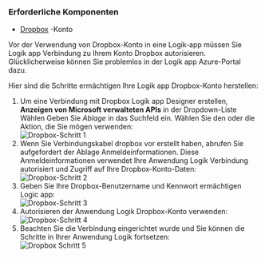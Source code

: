 ### <a name="prerequisites"></a>Erforderliche Komponenten
- [Dropbox](https://www.Dropbox.com/) -Konto 

Vor der Verwendung von Dropbox-Konto in eine Logik-app müssen Sie Logik app Verbindung zu Ihrem Konto Dropbox autorisieren. Glücklicherweise können Sie problemlos in der Logik app Azure-Portal dazu. 

Hier sind die Schritte ermächtigen Ihre Logik app Dropbox-Konto herstellen:

1. Um eine Verbindung mit Dropbox Logik app Designer erstellen, **Anzeigen von Microsoft verwalteten APIs** in der Dropdown-Liste Wählen Geben Sie *Ablage* in das Suchfeld ein. Wählen Sie den oder die Aktion, die Sie mögen verwenden:  
  ![Dropbox-Schritt 1](./media/connectors-create-api-dropbox/dropbox-1.png)
2. Wenn Sie Verbindungskabel dropbox vor erstellt haben, abrufen Sie aufgefordert der Ablage Anmeldeinformationen. Diese Anmeldeinformationen verwendet Ihre Anwendung Logik Verbindung autorisiert und Zugriff auf Ihre Dropbox-Konto-Daten:  
  ![Dropbox-Schritt 2](./media/connectors-create-api-dropbox/dropbox-2.png)
3. Geben Sie Ihre Dropbox-Benutzername und Kennwort ermächtigen Logic app:  
  ![Dropbox-Schritt 3](./media/connectors-create-api-dropbox/dropbox-3.png)   
4. Autorisieren der Anwendung Logik Dropbox-Konto verwenden:  
  ![Dropbox-Schritt 4](./media/connectors-create-api-dropbox/dropbox-4.png)
5. Beachten Sie die Verbindung eingerichtet wurde und Sie können die Schritte in Ihrer Anwendung Logik fortsetzen:  
  ![Dropbox Schritt 5](./media/connectors-create-api-dropbox/dropbox-5.png)   
